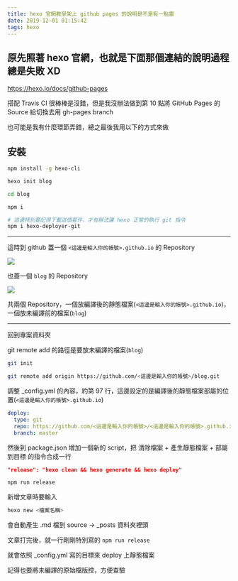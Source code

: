```yaml
---
title: hexo 官網教學架上 github pages 的說明是不是有一點雷
date: 2019-12-01 01:15:42
tags: hexo
---
```


## 原先照著 hexo 官網，也就是下面那個連結的說明過程總是失敗 XD

https://hexo.io/docs/github-pages

搭配 Travis CI 很棒棒是沒錯，但是我沒辦法做到第 10 點將 GitHub Pages 的 Source 給切換去用 gh-pages branch

也可能是我有什麼環節弄錯，總之最後我用以下的方式來做

## 安裝

```bash
npm install -g hexo-cli

hexo init blog

cd blog

npm i

# 這邊特別要記得下載這個套件，才有辦法讓 hexo 正常的執行 git 指令
npm i hexo-deployer-git
```

---

這時到 github 蓋一個 `<這邊是輸入你的帳號>.github.io` 的 Repository

![](https://i.imgur.com/PjFgMVE.png)

也蓋一個 `blog` 的 Repository

![](https://i.imgur.com/g2zhYt4.png)

共兩個 Repository，一個放編譯後的靜態檔案(`<這邊是輸入你的帳號>.github.io`)，一個放未編譯前的檔案(`blog`)

---

回到專案資料夾

git remote add 的路徑是要放未編譯的檔案(`blog`)

```bash
git init

git remote add origin https://github.com/<這邊是輸入你的帳號>/blog.git
```

調整 _config.yml 的內容，約第 97 行，這邊設定的是編譯後的靜態檔案部屬的位置(`<這邊是輸入你的帳號>.github.io`)

```yml
deploy:
  type: git
  repo: https://github.com/<這邊是輸入你的帳號>/<這邊是輸入你的帳號>.github.io.git
  branch: master
```

然後到 package.json 增加一個新的 script，把 清除檔案 + 產生靜態檔案 + 部屬到目標 的指令合成一行

```json
"release": "hexo clean && hexo generate && hexo deploy"
```

```bash
npm run release
```

新增文章時要輸入

```bash
hexo new <檔案名稱>
```

會自動產生 .md 檔到 source -> _posts 資料夾裡頭

文章打完後，就一行剛剛特別寫的 `npm run release`

就會依照 _config.yml 寫的目標來 deploy 上靜態檔案

記得也要將未編譯的原始檔版控，方便查驗
